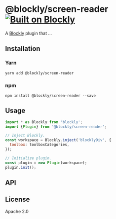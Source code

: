 # @blockly/screen-reader [![Built on Blockly](https://tinyurl.com/built-on-blockly)](https://github.com/google/blockly)

<!--
  - TODO: Edit plugin description.
  -->

A [Blockly](https://www.npmjs.com/package/blockly) plugin that ...

## Installation

### Yarn

```
yarn add @blockly/screen-reader
```

### npm

```
npm install @blockly/screen-reader --save
```

## Usage

<!--
  - TODO: Update usage.
  -->

```js
import * as Blockly from 'blockly';
import {Plugin} from '@blockly/screen-reader';

// Inject Blockly.
const workspace = Blockly.inject('blocklyDiv', {
  toolbox: toolboxCategories,
});

// Initialize plugin.
const plugin = new Plugin(workspace);
plugin.init();
```

## API

<!--
  - TODO: describe the API.
  -->

## License

Apache 2.0
